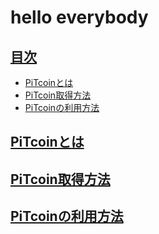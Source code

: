 # hello everybody
## <a href="#index">目次</a>
* [PiTcoinとは](#anchor1)
* [PiTcoin取得方法](#anchor2)
* [PiTcoinの利用方法](#anchor3)
<a id="#anchor1"></a>

## <a href="#anchor1">PiTcoinとは</a> 

<a id="anchor2"></a>

## <a href="#anchor1">PiTcoin取得方法</a>  

<a id="anchor3"></a>

## <a href="#anchor2">PiTcoinの利用方法</a>
